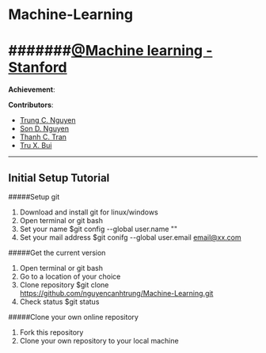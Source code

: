 # Machine-Learning
#######[@Machine learning - Stanford](https://www.coursera.org/learn/machine-learning)
========
**Achievement**: 

**Contributors**:
* [Trung C. Nguyen](mailto:nguyencanhtrung@me.com "Send an email")
* [Son D. Nguyen](mailto: "Private")
* [Thanh C. Tran](mailto: "Private")
* [Tru X. Bui](mailto: "Private")

---
Initial Setup Tutorial
---
#####Setup git

1. Download and install git for linux/windows
2. Open terminal or git bash
3. Set your name $git config --global user.name "<name>"
4. Set your mail address $git conifg --global user.email email@xx.com

#####Get the current version

1. Open terminal or git bash
2. Go to a location of your choice
3. Clone repository $git clone https://github.com/nguyencanhtrung/Machine-Learning.git
4. Check status $git status

#####Clone your own online repository
1. Fork this repository
2. Clone your own repository to your local machine
